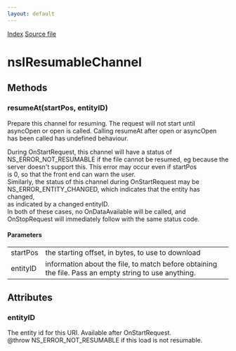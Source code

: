 ```yaml
---
layout: default
---
```

<div id='links'><a href="../index.html">Index</a>
<a href="http://dxr.mozilla.org/mozilla-central/source/netwerk/base/public/nsIResumableChannel.idl">Source file</a>
</div>

# nsIResumableChannel #

## Methods ##

### resumeAt(startPos, entityID) ###
  
Prepare this channel for resuming. The request will not start until  
asyncOpen or open is called. Calling resumeAt after open or asyncOpen  
has been called has undefined behaviour.  
  
  
During OnStartRequest, this channel will have a status of  
 NS_ERROR_NOT_RESUMABLE if the file cannot be resumed, eg because the  
 server doesn't support this. This error may occur even if startPos  
 is 0, so that the front end can warn the user.  
Similarly, the status of this channel during OnStartRequest may be  
 NS_ERROR_ENTITY_CHANGED, which indicates that the entity has changed,  
 as indicated by a changed entityID.  
In both of these cases, no OnDataAvailable will be called, and  
 OnStopRequest will immediately follow with the same status code.  
  

#### Parameters ####

<table>

<tr>
<td>startPos</td>
<td>the starting offset, in bytes, to use to download  
</td>
</tr>

<tr>
<td>entityID</td>
<td>information about the file, to match before obtaining  
 the file. Pass an empty string to use anything.  
</td>
</tr>

</table>

## Attributes ##

### entityID ###
  
The entity id for this URI. Available after OnStartRequest.  
@throw NS_ERROR_NOT_RESUMABLE if this load is not resumable.  
  
